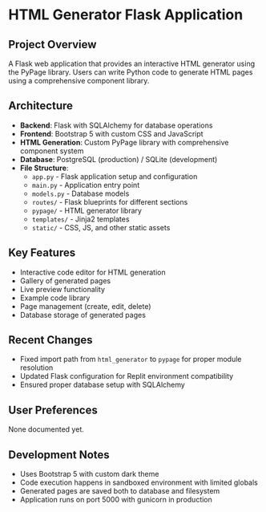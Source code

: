 # HTML Generator Flask Application

## Project Overview
A Flask web application that provides an interactive HTML generator using the PyPage library. Users can write Python code to generate HTML pages using a comprehensive component library.

## Architecture
- **Backend**: Flask with SQLAlchemy for database operations
- **Frontend**: Bootstrap 5 with custom CSS and JavaScript
- **HTML Generation**: Custom PyPage library with comprehensive component system
- **Database**: PostgreSQL (production) / SQLite (development)
- **File Structure**:
  - `app.py` - Flask application setup and configuration
  - `main.py` - Application entry point
  - `models.py` - Database models
  - `routes/` - Flask blueprints for different sections
  - `pypage/` - HTML generator library
  - `templates/` - Jinja2 templates
  - `static/` - CSS, JS, and other static assets

## Key Features
- Interactive code editor for HTML generation
- Gallery of generated pages
- Live preview functionality
- Example code library
- Page management (create, edit, delete)
- Database storage of generated pages

## Recent Changes
- Fixed import path from `html_generator` to `pypage` for proper module resolution
- Updated Flask configuration for Replit environment compatibility
- Ensured proper database setup with SQLAlchemy

## User Preferences
None documented yet.

## Development Notes
- Uses Bootstrap 5 with custom dark theme
- Code execution happens in sandboxed environment with limited globals
- Generated pages are saved both to database and filesystem
- Application runs on port 5000 with gunicorn in production